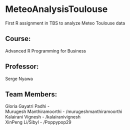 # MeteoAnalysisToulouse
First R assignment in TBS to analyze Meteo Toulouse data

## Course:
Advanced R Programming for Business

## Professor:
Serge Nyawa

## Team Members:
Gloria  Gayatri Padhi - <GITID> <br>
Murugesh Manthiramoorthi - /murugeshmanthiramoorthi <br>
Kalairani Vignesh - /kalairanivignesh <br>
XinPeng Li/Sibyl - /Poppypop29 <br>
